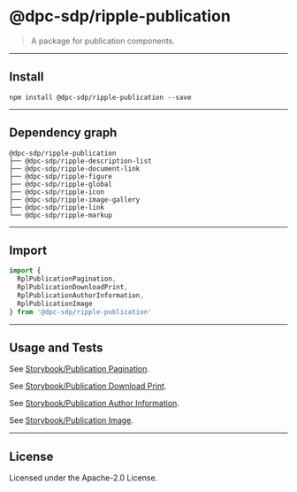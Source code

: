 # @dpc-sdp/ripple-publication

> A package for publication components.

--------------------------------------------------------------------------------

## Install

```shell
npm install @dpc-sdp/ripple-publication --save
```

--------------------------------------------------------------------------------

## Dependency graph

```shell
@dpc-sdp/ripple-publication
├── @dpc-sdp/ripple-description-list
├── @dpc-sdp/ripple-document-link
├── @dpc-sdp/ripple-figure
├── @dpc-sdp/ripple-global
├── @dpc-sdp/ripple-icon
├── @dpc-sdp/ripple-image-gallery
├── @dpc-sdp/ripple-link
└── @dpc-sdp/ripple-markup
```

--------------------------------------------------------------------------------

## Import

```js
import {
  RplPublicationPagination,
  RplPublicationDownloadPrint,
  RplPublicationAuthorInformation,
  RplPublicationImage
} from '@dpc-sdp/ripple-publication'
```

--------------------------------------------------------------------------------

## Usage and Tests

See [Storybook/Publication Pagination](https://ripple.sdp.vic.gov.au/?selectedKind=Organisms/Publication&selectedStory=Publication%20Pagination).

See [Storybook/Publication Download Print](https://ripple.sdp.vic.gov.au/?selectedKind=Organisms/Publication&selectedStory=Publication%20Download%20Print).

See [Storybook/Publication Author Information](https://ripple.sdp.vic.gov.au/?selectedKind=Organisms/Publication&selectedStory=Publication%20Author%20Information).

See [Storybook/Publication Image](https://ripple.sdp.vic.gov.au/?selectedKind=Organisms/Publication&selectedStory=Publication%20Image).

--------------------------------------------------------------------------------

## License

Licensed under the Apache-2.0 License.
